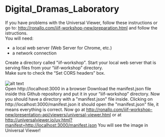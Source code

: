# Digital_Dramas_Laboratory

If you have problems with the Universal Viewer, follow these instructions or go to: http://ronallo.com/iiif-workshop-new/preparation.html and follow the istructions.
<br>
You will need:
- a local web server (Web Server for Chrome, etc.)
- a network connection

Create a directory called "iif-workshop".
Start your local web server that is serving files from your “iiif-workshop” directory.
<br>
Make sure to check the “Set CORS headers” box.
<br>
<br>
![alt text](https://github.com/ariele-santello/Digital_Dramas_Laboratory/blob/main/assets/img/web-server-for-chrome.png?raw=true)
<br>
Open http://localhost:3000 in a browser
Download the manifest.json file inside this Github repository and put it in your “iiif-workshop” directory.
Now you should have a directory with a "manifest.json" file inside.
Clicking on http://localhost:3000/manifest.json it should open the "manifest.json" file, it means everything is correct.
Now go at http://ronallo.com/iiif-workshop-new/presentation-api/viewers/universal-viewer.html or at http://universalviewer.io/uv.html?manifest=http://localhost:3000/manifest.json
You will see the image in Universal Viewer!

